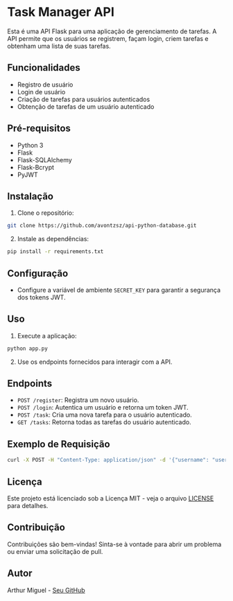 # Task Manager API

Esta é uma API Flask para uma aplicação de gerenciamento de tarefas. A API permite que os usuários se registrem, façam login, criem tarefas e obtenham uma lista de suas tarefas.

## Funcionalidades

- Registro de usuário
- Login de usuário
- Criação de tarefas para usuários autenticados
- Obtenção de tarefas de um usuário autenticado

## Pré-requisitos

- Python 3
- Flask
- Flask-SQLAlchemy
- Flask-Bcrypt
- PyJWT

## Instalação

1. Clone o repositório:

```bash
git clone https://github.com/avontzsz/api-python-database.git
```

2. Instale as dependências:

```bash
pip install -r requirements.txt
```

## Configuração

- Configure a variável de ambiente `SECRET_KEY` para garantir a segurança dos tokens JWT.

## Uso

1. Execute a aplicação:

```bash
python app.py
```

2. Use os endpoints fornecidos para interagir com a API.

## Endpoints

- `POST /register`: Registra um novo usuário.
- `POST /login`: Autentica um usuário e retorna um token JWT.
- `POST /task`: Cria uma nova tarefa para o usuário autenticado.
- `GET /tasks`: Retorna todas as tarefas do usuário autenticado.

## Exemplo de Requisição

```bash
curl -X POST -H "Content-Type: application/json" -d '{"username": "user", "password": "password"}' http://localhost:5000/register
```

## Licença

Este projeto está licenciado sob a Licença MIT - veja o arquivo [LICENSE](LICENSE) para detalhes.

## Contribuição

Contribuições são bem-vindas! Sinta-se à vontade para abrir um problema ou enviar uma solicitação de pull.

## Autor

Arthur Miguel - [Seu GitHub](https://github.com/avontzsz)
